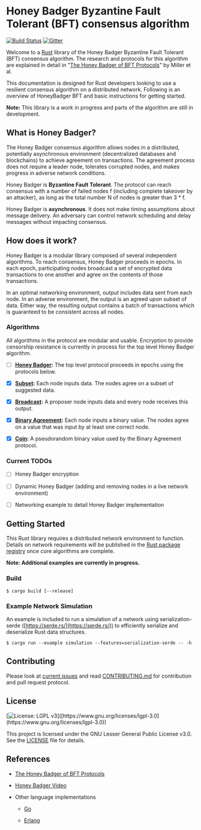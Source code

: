 # Honey Badger Byzantine Fault Tolerant (BFT) consensus algorithm

[![Build Status](https://travis-ci.com/poanetwork/hbbft.svg?branch=master)](https://travis-ci.com/poanetwork/hbbft) 
[![Gitter](https://badges.gitter.im/poanetwork/hbbft.svg)](https://gitter.im/poanetwork/hbbft?utm_source=badge&utm_medium=badge&utm_campaign=pr-badge)

Welcome to a [Rust](https://www.rust-lang.org/en-US/) library of the Honey Badger Byzantine Fault Tolerant (BFT) consensus algorithm. The research and protocols for this algorithm are explained in detail in "[The Honey Badger of BFT Protocols](https://eprint.iacr.org/2016/199.pdf)" by Miller et al.

This documentation is designed for Rust developers looking to use a resilient consensus algorithm on a distributed network. Following is an overview of HoneyBadger BFT and basic instructions for getting started. 

**Note:** This library is a work in progress and parts of the algorithm are still in development.

## What is Honey Badger?
The Honey Badger consensus algorithm allows nodes in a distributed, potentially asynchronous environment (decentralized databases and blockchains) to achieve agreement on transactions. The agreement process does not require a leader node, tolerates corrupted nodes, and makes progress in adverse network conditions. 

Honey Badger is **Byzantine Fault Tolerant**. The protocol can reach consensus with a number of failed nodes f (including complete takeover by an attacker), as long as the total number N of nodes is greater than 3 * f.

Honey Badger is **asynchronous**.  It does not make timing assumptions about message delivery. An adversary can control network scheduling and delay messages without impacting consensus.

## How does it work?
Honey Badger is a modular library composed of several independent algorithms.  To reach consensus, Honey Badger proceeds in epochs. In each epoch, participating nodes broadcast a set of encrypted data transactions to one another and agree on the contents of those transactions. 

In an optimal networking environment, output includes data sent from each node. In an adverse environment, the output is an agreed upon subset of data. Either way, the resulting output contains a batch of transactions which is guaranteed to be consistent across all nodes.  

### Algorithms

All algorithms in the protocol are modular and usable. Encryption to provide censorship resistance is currently in process for the top level Honey Badger algorithm.

- [ ] **[Honey Badger](https://github.com/poanetwork/hbbft/blob/master/src/honey_badger.rs):** The top level protocol proceeds in epochs using the protocols below. 

- [x] **[Subset](https://github.com/poanetwork/hbbft/blob/master/src/common_subset.rs):** Each node inputs data. The nodes agree on a subset of suggested data. 

- [x] **[Broadcast](https://github.com/poanetwork/hbbft/blob/master/src/broadcast.rs):** A proposer node inputs data and every node receives this output.

- [x] **[Binary Agreement](https://github.com/poanetwork/hbbft/blob/master/src/agreement/mod.rs):** Each node inputs a binary value. The nodes agree on a value that was input by at least one correct node. 

- [x] **[Coin](https://github.com/poanetwork/hbbft/blob/master/src/common_coin.rs):** A pseudorandom binary value used by the Binary Agreement protocol.


###   Current TODOs

- [ ] Honey Badger encryption

- [ ] Dynamic Honey Badger (adding and removing nodes in a live network environment)

- [ ] Networking example to detail Honey Badger implementation

## Getting Started

This Rust library requires a distributed network environment to function. Details on network requirements will be published in the [Rust package registry](https://crates.io/) once core algorithms are complete. 

**Note: Additional examples are currently in progress.**


### Build

```
$ cargo build [--release]
```

### Example Network Simulation

An example is included to run a simulation of a network using serialization-serde ([https://serde.rs/](https://serde.rs/)) to efficiently serialize and deserialize Rust data structures.

```
$ cargo run --example simulation --features=serialization-serde -- -h
```

## Contributing

Please look at [current issues](https://github.com/poanetwork/hbbft/issues) and read [CONTRIBUTING.md](CONTRIBUTING.md) for contribution and pull request protocol.

## License

[![License: LGPL v3]([https://img.shields.io/badge/License-LGPL%20v3-blue.svg](https://img.shields.io/badge/License-LGPL%20v3-blue.svg))]([https://www.gnu.org/licenses/lgpl-3.0](https://www.gnu.org/licenses/lgpl-3.0))

This project is licensed under the GNU Lesser General Public License v3.0. See the [LICENSE](LICENSE) file for details.

## References

* [The Honey Badger of BFT Protocols](https://eprint.iacr.org/2016/199.pdf)

* [Honey Badger Video](https://www.youtube.com/watch?v=Qone4j1hCt8)

* Other language implementations

  * [Go](https://github.com/anthdm/hbbft)

  * [Erlang](https://github.com/helium/erlang-hbbft)
